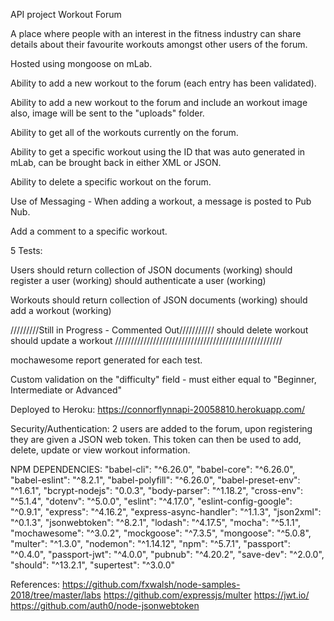 API project
Workout Forum

A place where people with an interest in the fitness industry can share details about their favourite workouts
amongst other users of the forum.

Hosted using mongoose on mLab.

Ability to add a new workout to the forum (each entry has been validated).

Ability to add a new workout to the forum and include an workout image also,
image will be sent to the "uploads" folder.

Ability to get all of the workouts currently on the forum.

Ability to get a specific workout using the ID that was auto generated in mLab,
can be brought back in either XML or JSON.

Ability to delete a specific workout on the forum.

Use of Messaging - When adding a workout, a message is posted to Pub Nub.

Add a comment to a specific workout.

5 Tests:

Users
should return collection of JSON documents (working)
should register a user (working)
should authenticate a user (working)

Workouts
should return collection of JSON documents (working)
should add a workout (working)


/////////Still in Progress - Commented Out///////////
should delete workout
should update a workout
/////////////////////////////////////////////////////

mochawesome report generated for each test.


Custom validation on the "difficulty" field - must either equal to "Beginner, Intermediate or Advanced"

Deployed to Heroku:
https://connorflynnapi-20058810.herokuapp.com/

Security/Authentication:
2 users are added to the forum, upon registering they are given a JSON web token.
This token can then be used to add, delete, update or view workout information.

NPM DEPENDENCIES:
"babel-cli": "^6.26.0",
"babel-core": "^6.26.0",
"babel-eslint": "^8.2.1",
"babel-polyfill": "^6.26.0",
"babel-preset-env": "^1.6.1",
"bcrypt-nodejs": "0.0.3",
"body-parser": "^1.18.2",
"cross-env": "^5.1.4",
"dotenv": "^5.0.0",
"eslint": "^4.17.0",
"eslint-config-google": "^0.9.1",
"express": "^4.16.2",
"express-async-handler": "^1.1.3",
"json2xml": "^0.1.3",
"jsonwebtoken": "^8.2.1",
"lodash": "^4.17.5",
"mocha": "^5.1.1",
"mochawesome": "^3.0.2",
"mockgoose": "^7.3.5",
"mongoose": "^5.0.8",
"multer": "^1.3.0",
"nodemon": "^1.14.12",
"npm": "^5.7.1",
"passport": "^0.4.0",
"passport-jwt": "^4.0.0",
"pubnub": "^4.20.2",
"save-dev": "^2.0.0",
"should": "^13.2.1",
"supertest": "^3.0.0"

References:
https://github.com/fxwalsh/node-samples-2018/tree/master/labs
https://github.com/expressjs/multer
https://jwt.io/
https://github.com/auth0/node-jsonwebtoken
